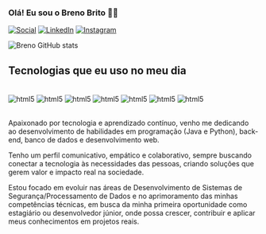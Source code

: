 
### Olá! Eu sou o Breno Brito 🤙🏻

[![Social](https://img.shields.io/badge/GitHub-100000?style=for-the-badge&logo=github&logoColor=white
)](https://github.com/brenolibritt)
[![LinkedIn](https://img.shields.io/badge/LinkedIn-0077B5?style=for-the-badge&logo=linkedin&logoColor=white)](https://www.linkedin.com/in/breno-enzo--/)
[![Instagram](https://img.shields.io/badge/Instagram-E4405F?style=for-the-badge&logo=instagram&logoColor=white
)](https://www.instagram.com/brn.lb/)

![Breno GitHub stats](https://github-readme-stats.vercel.app/api?username=brenolibritt&show_icons=true&theme=dracula)

## Tecnologias que eu uso no meu dia

<div style="display: inline_block"><br/>
<img align="center" alt="html5" src="https://img.shields.io/badge/HTML5-E34F26?style=for-the-badge&logo=html5&logoColor=white" />
<img align="center" alt="html5" src="https://img.shields.io/badge/CSS3-1572B6?style=for-the-badge&logo=css3&logoColor=white" />
<img align="center" alt="html5" src="https://img.shields.io/badge/JavaScript-F7DF1E?style=for-the-badge&logo=javascript&logoColor=black" />
<img align="center" alt="html5" src="https://img.shields.io/badge/TypeScript-007ACC?style=for-the-badge&logo=typescript&logoColor=white" />
<img align="center" alt="html5" src="https://img.shields.io/badge/Java-ED8B00?style=for-the-badge&logo=openjdk&logoColor=white" />
<img align="center" alt="html5" src="https://img.shields.io/badge/Python-14354C?style=for-the-badge&logo=python&logoColor=white" />
<img align="center" alt="html5" src="https://img.shields.io/badge/Node.js-43853D?style=for-the-badge&logo=node.js&logoColor=white" />

</div><br/>

Apaixonado por tecnologia e aprendizado contínuo, venho me dedicando ao desenvolvimento de habilidades em programação (Java e Python), back-end, banco de dados e desenvolvimento web.

Tenho um perfil comunicativo, empático e colaborativo, sempre buscando conectar a tecnologia às necessidades das pessoas, criando soluções que gerem valor e impacto real na sociedade.

Estou focado em evoluir nas áreas de Desenvolvimento de Sistemas de Segurança/Processamento de Dados e no aprimoramento das minhas competências técnicas, em busca da minha primeira oportunidade como estagiário ou desenvolvedor júnior, onde possa crescer, contribuir e aplicar meus conhecimentos em projetos reais.
